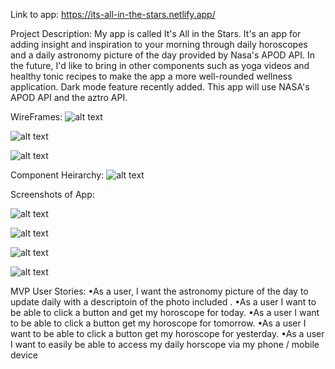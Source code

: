Link to app: https://its-all-in-the-stars.netlify.app/

Project Description: 
My app is called It's All in the Stars. It's an app for adding insight and inspiration to your morning through daily horoscopes and a daily astronomy picture of the day provided by Nasa's APOD API. In the future, I'd like to bring in other components such as yoga videos and healthy tonic recipes to make the app a more well-rounded wellness application. Dark mode feature recently added. 
This app will use NASA's APOD API and the aztro API. 

WireFrames: 
![alt text](https://i.imgur.com/SIPvkg3.png)

![alt text](https://i.imgur.com/X0R1JJh.png)

![alt text](https://i.imgur.com/V0VtBzB.png)



Component Heirarchy: 
![alt text](https://i.imgur.com/lJtd8CL.png)

Screenshots of App:

![alt text](https://i.imgur.com/0anhV2i.png?1)

![alt text](https://i.imgur.com/DOHw1bI.png)

![alt text](https://i.imgur.com/ZuWbvQm.png)

![alt text](https://i.imgur.com/YJPC0f9.png)



MVP User Stories:
•As a user, I want the astronomy picture of the day to update daily with a descriptoin of the photo included . 
•As a user I want to be able to click a button and  get my horoscope for today. 
•As a user I want to be able to click a button get my horoscope for tomorrow. 
•As a user I want to be able to click a button get my horoscope for yesterday. 
•As a user I want to easily be able to access my daily horscope via my phone / mobile device 

